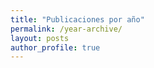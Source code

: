 ```yaml
---
title: "Publicaciones por año"
permalink: /year-archive/
layout: posts
author_profile: true
---
```

